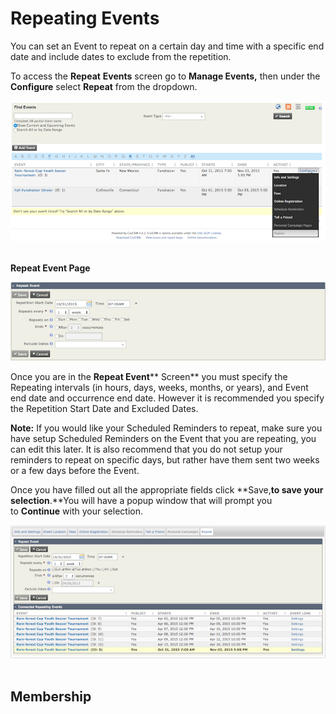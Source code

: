 Repeating Events
================

You can set an Event to repeat on a certain day and time with a specific
end date and include dates to exclude from the repetition.

To access the **Repeat** **Events** screen go to **Manage Events,** then
under the **Configure** select **Repeat** from the dropdown.

![](/images/Repeating%20Events.png) 

**Repeat Event Page**

![](/images/Repeting%20Event%20Page.png)

Once you are in the **Repeat Event**** Screen** you must specify the
Repeating intervals (in hours, days, weeks, months, or years), and Event
end date and occurrence end date. However it is recommended you specify
the Repetition Start Date and Excluded Dates. 

**Note:** If you would like your Scheduled Reminders to repeat, make
sure you have setup Scheduled Reminders on the Event that you are
repeating, you can edit this later. It is also recommend that you do not
setup your reminders to repeat on specific days, but rather have them
sent two weeks or a few days before the Event.

Once you have filled out all the appropriate fields click
**Save,**to save your selection**.**You will have a popup window that
will prompt you to **Continue** with your selection.  

![](/images/Repeated%20Event.png) 

Membership
----------
